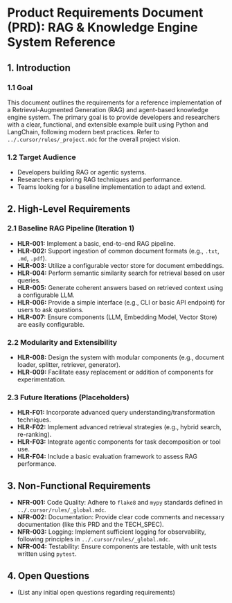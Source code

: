 # Product Requirements Document (PRD): RAG & Knowledge Engine System Reference

## 1. Introduction

### 1.1 Goal
This document outlines the requirements for a reference implementation of a Retrieval-Augmented Generation (RAG) and agent-based knowledge engine system. The primary goal is to provide developers and researchers with a clear, functional, and extensible example built using Python and LangChain, following modern best practices. Refer to `../.cursor/rules/_project.mdc` for the overall project vision.

### 1.2 Target Audience
*   Developers building RAG or agentic systems.
*   Researchers exploring RAG techniques and performance.
*   Teams looking for a baseline implementation to adapt and extend.

## 2. High-Level Requirements

### 2.1 Baseline RAG Pipeline (Iteration 1)
*   **HLR-001:** Implement a basic, end-to-end RAG pipeline.
*   **HLR-002:** Support ingestion of common document formats (e.g., `.txt`, `.md`, `.pdf`).
*   **HLR-003:** Utilize a configurable vector store for document embeddings.
*   **HLR-004:** Perform semantic similarity search for retrieval based on user queries.
*   **HLR-005:** Generate coherent answers based on retrieved context using a configurable LLM.
*   **HLR-006:** Provide a simple interface (e.g., CLI or basic API endpoint) for users to ask questions.
*   **HLR-007:** Ensure components (LLM, Embedding Model, Vector Store) are easily configurable.

### 2.2 Modularity and Extensibility
*   **HLR-008:** Design the system with modular components (e.g., document loader, splitter, retriever, generator).
*   **HLR-009:** Facilitate easy replacement or addition of components for experimentation.

### 2.3 Future Iterations (Placeholders)
*   **HLR-F01:** Incorporate advanced query understanding/transformation techniques.
*   **HLR-F02:** Implement advanced retrieval strategies (e.g., hybrid search, re-ranking).
*   **HLR-F03:** Integrate agentic components for task decomposition or tool use.
*   **HLR-F04:** Include a basic evaluation framework to assess RAG performance.

## 3. Non-Functional Requirements

*   **NFR-001:** Code Quality: Adhere to `flake8` and `mypy` standards defined in `../.cursor/rules/_global.mdc`.
*   **NFR-002:** Documentation: Provide clear code comments and necessary documentation (like this PRD and the TECH_SPEC).
*   **NFR-003:** Logging: Implement sufficient logging for observability, following principles in `../.cursor/rules/_global.mdc`.
*   **NFR-004:** Testability: Ensure components are testable, with unit tests written using `pytest`.

## 4. Open Questions
*   (List any initial open questions regarding requirements) 
